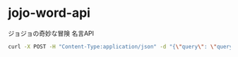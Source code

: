 # jojo-word-api
ジョジョの奇妙な冒険 名言API

```sh
curl -X POST -H "Content-Type:application/json" -d "{\"query\": \"query { randomMaxim { message }}\"}" https://jojo-word-api.herokuapp.com/graphql
```
